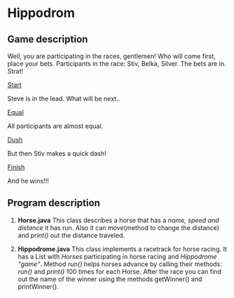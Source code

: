 # Hippodrom

## Game description

Well, you are participating in the races, gentlemen! Who will come first, place your bets. 
Participants in the race: Stiv, Belka, Silver. The bets are in. Strat!

[Start](https://github.com/Shaikhutdinova/Hippodrom/blob/main/Start.png)

Steve is in the lead. What will be next..

[Equal](https://github.com/Shaikhutdinova/Hippodrom/blob/main/Equal.png)

All participants are almost equal.

[Dush](https://github.com/Shaikhutdinova/Hippodrom/blob/main/dush.png)

But then Stiv makes a quick dash!

[Finish](https://github.com/Shaikhutdinova/Hippodrom/blob/main/finish.png)

And he wins!!!


## Program description

1. **Horse.java**
   This class describes a horse that has a *name, speed and distance* it has run.
   Also it can *move*(method to change the distance) and *print()* out the distance traveled.
   
2. **Hippodrome.java**
   This class implements a racetrack for horse racing. It has a List with *Horses* participating in horse racing and *Hippodrome "game"*.
   Method *run()* helps horses advance by calling their methods: *run()* and *print()* 100 times for each Horse.
   After the race you can find out the name of the winner using the methods getWinner() and printWinner().
